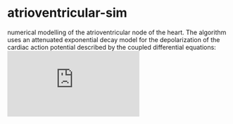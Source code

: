 # atrioventricular-sim
numerical modelling of the atrioventricular node of the heart.
The algorithm uses an attenuated exponential decay model for the depolarization of the 
cardiac action potential described by the coupled differential equations:
![alt text][Eq1]

[Eq1]: https://latex.codecogs.com/png.latex?%5Cinline%20%5Cbegin%7Balign*%7D%20%26%5Cfrac%7Bdv%7D%7Bdt%7D%3D-%5Calpha%5Cleft%281-%5Cfrac%7Bw%7D%7Bw&plus;1%7D%5Cright%29v%5C%5C%20%26%5Cfrac%7Bdw%7D%7Bdt%7D%3D%5Cbeta%20v-%5Cgamma%20w%20%5Cend%7Balign*%7D
